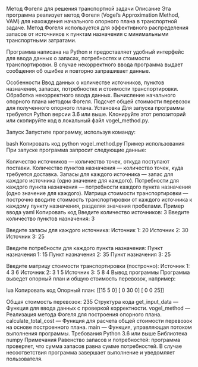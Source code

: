 Метод Фогеля для решения транспортной задачи
Описание
Эта программа реализует метод Фогеля (Vogel’s Approximation Method, VAM) для нахождения начального опорного плана в транспортной задаче. Метод Фогеля используется для эффективного распределения запасов от источников к пунктам назначения с минимальными транспортными затратами.

Программа написана на Python и предоставляет удобный интерфейс для ввода данных о запасах, потребностях и стоимости транспортировки. В случае некорректного ввода программа выдает сообщения об ошибке и повторно запрашивает данные.

Особенности
Ввод данных о количестве источников, пунктов назначения, запасах, потребностях и стоимости транспортировки.
Обработка некорректного ввода данных.
Вычисление начального опорного плана методом Фогеля.
Подсчет общей стоимости перевозок для полученного опорного плана.
Установка
Для запуска программы требуется Python версии 3.6 или выше. Клонируйте этот репозиторий или скопируйте код в локальный файл vogel_method.py.

Запуск
Запустите программу, используя команду:

bash
Копировать код
python vogel_method.py
Пример использования
При запуске программа запросит следующие данные:

Количество источников — количество точек, откуда поступают поставки.
Количество пунктов назначения — количество точек, куда требуется доставка.
Запасы для каждого источника — запас для каждого источника (одно значение для каждого).
Потребности для каждого пункта назначения — потребности каждого пункта назначения (одно значение для каждого).
Матрица стоимости транспортировки — построчно вводите стоимость транспортировки от каждого источника к каждому пункту назначения, разделяя значения пробелами.
Пример ввода
yaml
Копировать код
Введите количество источников: 3
Введите количество пунктов назначения: 3

Введите запасы для каждого источника:
Источник 1: 20
Источник 2: 30
Источник 3: 25

Введите потребности для каждого пункта назначения:
Пункт назначения 1: 15
Пункт назначения 2: 35
Пункт назначения 3: 25

Введите матрицу стоимости транспортировки (построчно):
Источник 1: 4 3 6
Источник 2: 3 1 5
Источник 3: 5 8 4
Вывод программы
Программа выведет опорный план и общую стоимость перевозок, например:

lua
Копировать код
Опорный план:
[[15  5  0]
 [ 0 30  0]
 [ 0  0 25]]

Общая стоимость перевозок: 235
Структура кода
get_input_data — Функция для ввода данных с проверкой корректности.
vogel_method — Реализация метода Фогеля для построения опорного плана.
calculate_total_cost — Функция для расчета общей стоимости перевозок на основе построенного плана.
main — Функция, управляющая потоком выполнения программы.
Требования
Python 3.6 или выше
Библиотека numpy
Примечания
Равенство запасов и потребностей: программа проверяет, что сумма запасов равна сумме потребностей. В случае несоответствия программа завершает выполнение и уведомляет пользователя.
